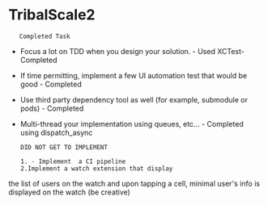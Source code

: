 # TribalScale2
       Completed Task
       
- Focus a lot on TDD when you design your solution. - Used XCTest- Completed
- If time permitting, implement a few UI automation test that would be good - Completed
- Use third party dependency tool as well (for example, submodule or pods) - Completed
- Multi-thread your implementation using queues, etc... - Completed using dispatch_async

      DID NOT GET TO IMPLEMENT
      
      1. - Implement  a CI pipeline
      2.Implement a watch extension that display
the list of users on the watch and upon tapping a cell, minimal user's info is displayed on the watch (be creative)
